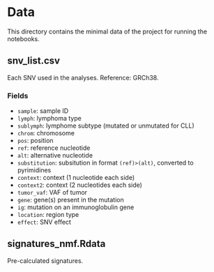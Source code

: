 # Data

This directory contains the minimal data of the project for running the notebooks.

## snv_list.csv
Each SNV used in the analyses. Reference: GRCh38.

### Fields
- `sample`: sample ID
- `lymph`: lymphoma type
- `sublymph`: lymphome subtype (mutated or unmutated for CLL)
- `chrom`: chromosome
- `pos`: position
- `ref`: reference nucleotide
- `alt`: alternative nucleotide
- `substitution`: subsitution in format `(ref)>(alt)`, converted to pyrimidines
- `context`: context (1 nucleotide each side)
- `context2`: context (2 nucleotides each side)
- `tumor_vaf`: VAF of tumor
- `gene`: gene(s) present in the mutation
- `ig`: mutation on an immunoglobulin gene
- `location`: region type
- `effect`: SNV effect


## signatures_nmf.Rdata
Pre-calculated signatures.